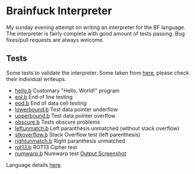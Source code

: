 # Brainfuck Interpreter

My sunday evening attempt on writing an interpreter for the BF language. The interpreter is fairly complete with good amount of tests passing. Bug fixes/pull requests are always welcome.

## Tests

Some tests to validate the interpreter. Some taken from [here](http://www.hevanet.com/cristofd/brainfuck/tests.b), please check their individual writeups.

* [hello.b](tests/hello.b) Customary "Hello, World!" program
* [eol.b](tests/eol.b) End of line testing
* [eod.b](tests/eod.b) End of data cell testing
* [lowerbound.b](tests/lowerbound.b) Test data pointer underflow
* [upperbound.b](tests/upperbound.b) Test data pointer overflow
* [obscure.b](tests/obscure.b) Tests obscure problems
* [leftunmatch.b](tests/leftunmatch.b) Left paranthesis unmatched (without stack overflow)
* [stkoverflow.b](tests/stkoverflow.b) Stack Overflow test (left parenthesis)
* [rightunmatch.b](tests/rightunmatch.b) Right paranthesis unmatched
* [rot13.b](tests/rot13.b) ROT13 Cipher test
* [numwarp.b](tests/numwarp.b) Numwarp test [Output Screenshot](http://www.hevanet.com/cristofd/brainfuck/numwarp.png)

Language details [here](http://www.muppetlabs.com/~breadbox/bf/).
